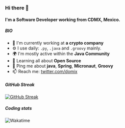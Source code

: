 ### Hi there 👋



<!--
**domix/domix** is a ✨ _special_ ✨ repository because its `README.md` (this file) appears on your GitHub profile.

Here are some ideas to get you started:

- 🔭 I’m currently working on ...
- 🌱 I’m currently learning ...
- 👯 I’m looking to collaborate on ...
- 🤔 I’m looking for help with ...
- 💬 Ask me about ...
- 📫 How to reach me: ...
- 😄 Pronouns: ...
- ⚡ Fun fact: ...
-->


#### I'm a Software Developer working from CDMX, Mexico.

##### BIO

- 🏢 I'm currently working at **a crypto company**
- ⚙️ I use daily: `.py`, `.java` and `.groovy` mainly.
- 🌍 I'm mostly active within the **Java Community**
- 🌱 Learning all about **Open Source**
- 💬 Ping me about **java**, **Spring**, **Micronaut**, **Groovy**
- 📫 Reach me: [twitter.com/domix](https://twitter.com/domix)

##### GitHub Streak

[![GitHub Streak](https://streak-stats.demolab.com?user=domix&theme=city-lights)](https://git.io/streak-stats)


##### Coding stats




![Wakatime](https://wakatime.com/share/@domix/e5e1287a-eb72-4a54-85a5-e7f744f25e95.png)
